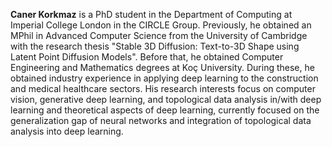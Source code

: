 <strong>Caner Korkmaz</strong> is a PhD student in the Department of Computing at Imperial College London in the CIRCLE Group.  Previously, he obtained an MPhil in Advanced Computer Science from the University of Cambridge with the research thesis "Stable 3D Diffusion: Text-to-3D Shape using Latent Point Diffusion Models". Before that, he obtained Computer Engineering and Mathematics degrees at Koç University. During these, he obtained industry experience in applying deep learning to the construction and medical healthcare sectors. His research interests focus on computer vision, generative deep learning, and topological data analysis in/with deep learning and theoretical aspects of deep learning, currently focused on the generalization gap of neural networks and integration of topological data analysis into deep learning.